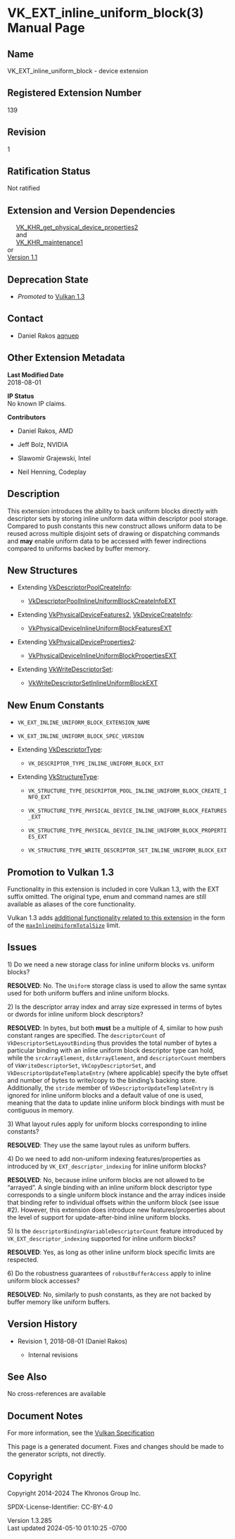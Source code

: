 # VK_EXT_inline_uniform_block(3) Manual Page

## Name

VK_EXT_inline_uniform_block - device extension



## <a href="#_registered_extension_number" class="anchor"></a>Registered Extension Number

139

## <a href="#_revision" class="anchor"></a>Revision

1

## <a href="#_ratification_status" class="anchor"></a>Ratification Status

Not ratified

## <a href="#_extension_and_version_dependencies" class="anchor"></a>Extension and Version Dependencies

    
[VK_KHR_get_physical_device_properties2](https://registry.khronos.org/vulkan/specs/1.3-extensions/man/html/VK_KHR_get_physical_device_properties2.html)  
     and  
     [VK_KHR_maintenance1](https://registry.khronos.org/vulkan/specs/1.3-extensions/man/html/VK_KHR_maintenance1.html)  
or  
[Version 1.1](#versions-1.1)  

## <a href="#_deprecation_state" class="anchor"></a>Deprecation State

- *Promoted* to <a
  href="https://registry.khronos.org/vulkan/specs/1.3-extensions/html/vkspec.html#versions-1.3-promotions"
  target="_blank" rel="noopener">Vulkan 1.3</a>

## <a href="#_contact" class="anchor"></a>Contact

- Daniel Rakos <a
  href="https://github.com/KhronosGroup/Vulkan-Docs/issues/new?body=%5BVK_EXT_inline_uniform_block%5D%20@aqnuep%0A*Here%20describe%20the%20issue%20or%20question%20you%20have%20about%20the%20VK_EXT_inline_uniform_block%20extension*"
  target="_blank" rel="nofollow noopener"><em></em>aqnuep</a>

## <a href="#_other_extension_metadata" class="anchor"></a>Other Extension Metadata

**Last Modified Date**  
2018-08-01

**IP Status**  
No known IP claims.

**Contributors**  
- Daniel Rakos, AMD

- Jeff Bolz, NVIDIA

- Slawomir Grajewski, Intel

- Neil Henning, Codeplay

## <a href="#_description" class="anchor"></a>Description

This extension introduces the ability to back uniform blocks directly
with descriptor sets by storing inline uniform data within descriptor
pool storage. Compared to push constants this new construct allows
uniform data to be reused across multiple disjoint sets of drawing or
dispatching commands and **may** enable uniform data to be accessed with
fewer indirections compared to uniforms backed by buffer memory.

## <a href="#_new_structures" class="anchor"></a>New Structures

- Extending
  [VkDescriptorPoolCreateInfo](https://registry.khronos.org/vulkan/specs/1.3-extensions/man/html/VkDescriptorPoolCreateInfo.html):

  - [VkDescriptorPoolInlineUniformBlockCreateInfoEXT](https://registry.khronos.org/vulkan/specs/1.3-extensions/man/html/VkDescriptorPoolInlineUniformBlockCreateInfoEXT.html)

- Extending [VkPhysicalDeviceFeatures2](https://registry.khronos.org/vulkan/specs/1.3-extensions/man/html/VkPhysicalDeviceFeatures2.html),
  [VkDeviceCreateInfo](https://registry.khronos.org/vulkan/specs/1.3-extensions/man/html/VkDeviceCreateInfo.html):

  - [VkPhysicalDeviceInlineUniformBlockFeaturesEXT](https://registry.khronos.org/vulkan/specs/1.3-extensions/man/html/VkPhysicalDeviceInlineUniformBlockFeaturesEXT.html)

- Extending
  [VkPhysicalDeviceProperties2](https://registry.khronos.org/vulkan/specs/1.3-extensions/man/html/VkPhysicalDeviceProperties2.html):

  - [VkPhysicalDeviceInlineUniformBlockPropertiesEXT](https://registry.khronos.org/vulkan/specs/1.3-extensions/man/html/VkPhysicalDeviceInlineUniformBlockPropertiesEXT.html)

- Extending [VkWriteDescriptorSet](https://registry.khronos.org/vulkan/specs/1.3-extensions/man/html/VkWriteDescriptorSet.html):

  - [VkWriteDescriptorSetInlineUniformBlockEXT](https://registry.khronos.org/vulkan/specs/1.3-extensions/man/html/VkWriteDescriptorSetInlineUniformBlockEXT.html)

## <a href="#_new_enum_constants" class="anchor"></a>New Enum Constants

- `VK_EXT_INLINE_UNIFORM_BLOCK_EXTENSION_NAME`

- `VK_EXT_INLINE_UNIFORM_BLOCK_SPEC_VERSION`

- Extending [VkDescriptorType](https://registry.khronos.org/vulkan/specs/1.3-extensions/man/html/VkDescriptorType.html):

  - `VK_DESCRIPTOR_TYPE_INLINE_UNIFORM_BLOCK_EXT`

- Extending [VkStructureType](https://registry.khronos.org/vulkan/specs/1.3-extensions/man/html/VkStructureType.html):

  - `VK_STRUCTURE_TYPE_DESCRIPTOR_POOL_INLINE_UNIFORM_BLOCK_CREATE_INFO_EXT`

  - `VK_STRUCTURE_TYPE_PHYSICAL_DEVICE_INLINE_UNIFORM_BLOCK_FEATURES_EXT`

  - `VK_STRUCTURE_TYPE_PHYSICAL_DEVICE_INLINE_UNIFORM_BLOCK_PROPERTIES_EXT`

  - `VK_STRUCTURE_TYPE_WRITE_DESCRIPTOR_SET_INLINE_UNIFORM_BLOCK_EXT`

## <a href="#_promotion_to_vulkan_1_3" class="anchor"></a>Promotion to Vulkan 1.3

Functionality in this extension is included in core Vulkan 1.3, with the
EXT suffix omitted. The original type, enum and command names are still
available as aliases of the core functionality.

Vulkan 1.3 adds <a
href="https://registry.khronos.org/vulkan/specs/1.3-extensions/html/vkspec.html#versions-1.3-new-features"
target="_blank" rel="noopener">additional functionality related to this
extension</a> in the form of the <a
href="https://registry.khronos.org/vulkan/specs/1.3-extensions/html/vkspec.html#limits-maxInlineUniformTotalSize"
target="_blank"
rel="noopener"><code>maxInlineUniformTotalSize</code></a> limit.

## <a href="#_issues" class="anchor"></a>Issues

1\) Do we need a new storage class for inline uniform blocks vs. uniform
blocks?

**RESOLVED**: No. The `Uniform` storage class is used to allow the same
syntax used for both uniform buffers and inline uniform blocks.

2\) Is the descriptor array index and array size expressed in terms of
bytes or dwords for inline uniform block descriptors?

**RESOLVED**: In bytes, but both **must** be a multiple of 4, similar to
how push constant ranges are specified. The `descriptorCount` of
`VkDescriptorSetLayoutBinding` thus provides the total number of bytes a
particular binding with an inline uniform block descriptor type can
hold, while the `srcArrayElement`, `dstArrayElement`, and
`descriptorCount` members of `VkWriteDescriptorSet`,
`VkCopyDescriptorSet`, and `VkDescriptorUpdateTemplateEntry` (where
applicable) specify the byte offset and number of bytes to write/copy to
the binding’s backing store. Additionally, the `stride` member of
`VkDescriptorUpdateTemplateEntry` is ignored for inline uniform blocks
and a default value of one is used, meaning that the data to update
inline uniform block bindings with must be contiguous in memory.

3\) What layout rules apply for uniform blocks corresponding to inline
constants?

**RESOLVED**: They use the same layout rules as uniform buffers.

4\) Do we need to add non-uniform indexing features/properties as
introduced by `VK_EXT_descriptor_indexing` for inline uniform blocks?

**RESOLVED**: No, because inline uniform blocks are not allowed to be
“arrayed”. A single binding with an inline uniform block descriptor type
corresponds to a single uniform block instance and the array indices
inside that binding refer to individual offsets within the uniform block
(see issue \#2). However, this extension does introduce new
features/properties about the level of support for update-after-bind
inline uniform blocks.

5\) Is the `descriptorBindingVariableDescriptorCount` feature introduced
by `VK_EXT_descriptor_indexing` supported for inline uniform blocks?

**RESOLVED**: Yes, as long as other inline uniform block specific limits
are respected.

6\) Do the robustness guarantees of `robustBufferAccess` apply to inline
uniform block accesses?

**RESOLVED**: No, similarly to push constants, as they are not backed by
buffer memory like uniform buffers.

## <a href="#_version_history" class="anchor"></a>Version History

- Revision 1, 2018-08-01 (Daniel Rakos)

  - Internal revisions

## <a href="#_see_also" class="anchor"></a>See Also

No cross-references are available

## <a href="#_document_notes" class="anchor"></a>Document Notes

For more information, see the <a
href="https://registry.khronos.org/vulkan/specs/1.3-extensions/html/vkspec.html#VK_EXT_inline_uniform_block"
target="_blank" rel="noopener">Vulkan Specification</a>

This page is a generated document. Fixes and changes should be made to
the generator scripts, not directly.

## <a href="#_copyright" class="anchor"></a>Copyright

Copyright 2014-2024 The Khronos Group Inc.

SPDX-License-Identifier: CC-BY-4.0

Version 1.3.285  
Last updated 2024-05-10 01:10:25 -0700
